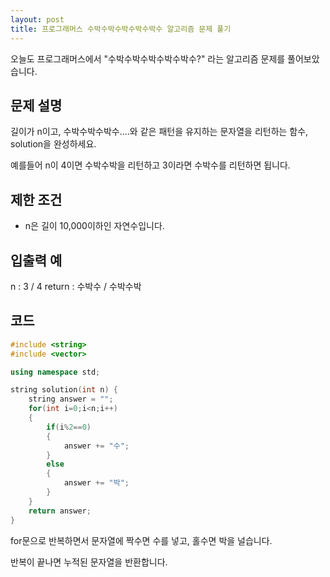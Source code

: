 ```yaml
---
layout: post
title: 프로그래머스 수박수박수박수박수박수 알고리즘 문제 풀기
---
```


오늘도 프로그래머스에서 "수박수박수박수박수박수?" 라는 알고리즘 문제를 풀어보았습니다.

## 문제 설명

길이가 n이고, 수박수박수박수....와 같은 패턴을 유지하는 문자열을 리턴하는 함수, solution을 완성하세요. 

예를들어 n이 4이면 수박수박을 리턴하고 3이라면 수박수를 리턴하면 됩니다.

## 제한 조건

* n은 길이 10,000이하인 자연수입니다.

## 입출력 예

n : 3 / 4
return : 수박수 / 수박수박

## 코드

```c++
#include <string>
#include <vector>

using namespace std;

string solution(int n) {
    string answer = "";
    for(int i=0;i<n;i++)
    {
        if(i%2==0)
        {
            answer += "수";
        }
        else
        {
            answer += "박";
        }
    }
    return answer;
}
```

for문으로 반복하면서 문자열에 짝수면 수를 넣고, 홀수면 박을 널습니다.

반복이 끝나면 누적된 문자열을 반환합니다.